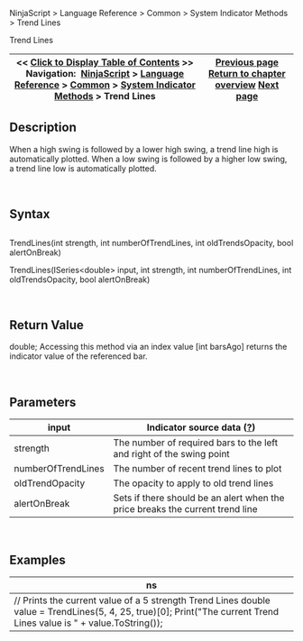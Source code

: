 ﻿


NinjaScript \> Language Reference \> Common \> System Indicator Methods \> Trend Lines






















Trend Lines







| \<\< [Click to Display Table of Contents](trend-lines.md) \>\> **Navigation:**     [NinjaScript](ninjascript-1.md) \> [Language Reference](language_reference_wip-1.md) \> [Common](common-1.md) \> [System Indicator Methods](indicators-1.md) \> Trend Lines | [Previous page](time_series_forecast_tsf-1.md) [Return to chapter overview](indicators-1.md) [Next page](true_strength_index_tsi-1.md) |
| --- | --- |











## Description


When a high swing is followed by a lower high swing, a trend line high is automatically plotted. When a low swing is followed by a higher low swing, a trend line low is automatically plotted.


 


## Syntax


## 


TrendLines(int strength, int numberOfTrendLines, int oldTrendsOpacity, bool alertOnBreak)


TrendLines(ISeries\<double\> input, int strength, int numberOfTrendLines, int oldTrendsOpacity, bool alertOnBreak)


 


## Return Value


double; Accessing this method via an index value \[int barsAgo] returns the indicator value of the referenced bar.


 


## Parameters




| input | Indicator source data ([?](valid_input_data_for_indicator-1.md)) |
| --- | --- |
| strength | The number of required bars to the left and right of the swing point |
| numberOfTrendLines | The number of recent trend lines to plot |
| oldTrendOpacity | The opacity to apply to old trend lines |
| alertOnBreak | Sets if there should be an alert when the price breaks the current trend line |



 


## 


## Examples




| ns |
| --- |
| // Prints the current value of a 5 strength Trend Lines double value \= TrendLines(5, 4, 25, true)\[0]; Print("The current Trend Lines value is " \+ value.ToString()); |










